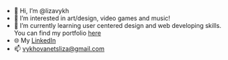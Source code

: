 - 👋 Hi, I’m @lizavykh
- 👀 I’m interested in art/design, video games and music!
- 🌱 I’m currently learning user centered design and web developing skills. You can find my portfolio <a href="https://dev-liza-vykhovanets.pantheonsite.io">here</a>
- 🌐 My <a href="https://www.linkedin.com/in/liza-vykhovanets-3854a725b/">LinkedIn</a> 
- 📫 vykhovanetsliza@gmail.com

<!---
lizavykh/home is a ✨ special ✨ repository because its `README.md` (this file) appears on your GitHub profile.
You can click the Preview link to take a look at your changes.
--->
